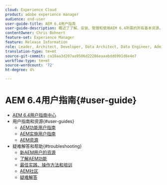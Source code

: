 ```yaml
---
cloud: Experience Cloud
product: adobe experience manager
audience: end-user
user-guide-title: AEM 6.4用户指南
user-guide-description: 概述了了解、安装、管理和使用AEM 6.4所需的所有基本资源。
contentOwner: Chris Bohnert
feature-set: Experience Manager
feature: Release Information
role: Leader, Architect, Developer, Data Architect, Data Engineer, Administrator, Business Practitioner
translation-type: tm+mt
source-git-commit: ca18aa3d207aa9506d22286eaaabdd0991d8e4e7
workflow-type: tm+mt
source-wordcount: '72'
ht-degree: 4%

---
```



# AEM 6.4用户指南{#user-guide}

+ [AEM 6.4用户指南中心](home.md)
+ 用户指南和资源{#user-guides}
   + [AEM功能用户指南](capabilities.md)
   + [AEM实施用户指南](implementation.md)
   + [AEM资源](resources.md)
+ 疑难解答和帮助{#troubleshooting}
   + [新AEM用户的资源](new.md)
   + [了解AEM功能](learn.md)
   + [最佳实践、操作方法和培训](best-practice.md)
   + [AEM社区](community.md)
   + [疑难解答](troubleshooting.md)
